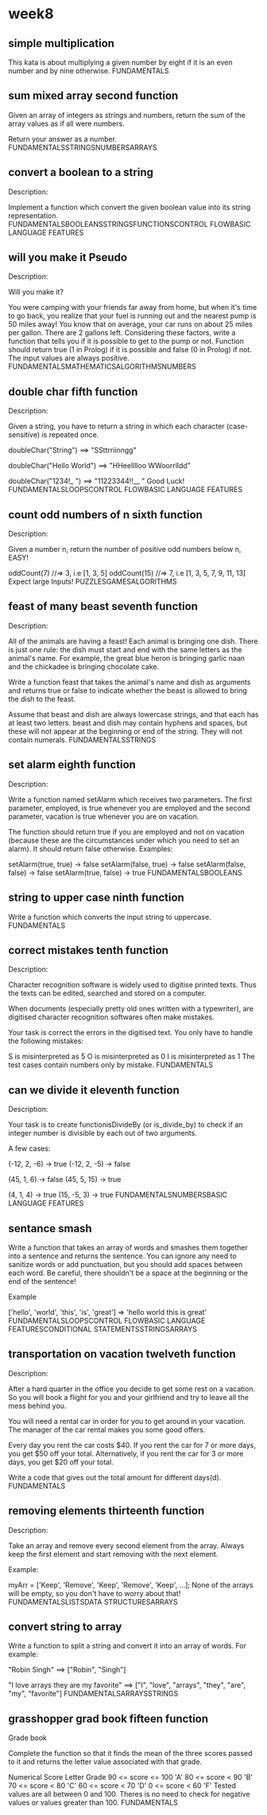 # week8
## simple multiplication

This kata is about multiplying a given number by eight if it is an even number and by nine otherwise.
FUNDAMENTALS



## sum mixed array second function

Given an array of integers as strings and numbers, return the sum of the array values as if all were numbers.

Return your answer as a number.
FUNDAMENTALSSTRINGSNUMBERSARRAYS

## convert a boolean to a string

Description:

Implement a function which convert the given boolean value into its string representation.
FUNDAMENTALSBOOLEANSSTRINGSFUNCTIONSCONTROL FLOWBASIC LANGUAGE FEATURES


## will you make it Pseudo

Description:

Will you make it?

You were camping with your friends far away from home, but when it's time to go back, you realize that your fuel is running out and the nearest pump is 50 miles away! You know that on average, your car runs on about 25 miles per gallon. There are 2 gallons left. Considering these factors, write a function that tells you if it is possible to get to the pump or not. Function should return true (1 in Prolog) if it is possible and false (0 in Prolog) if not. The input values are always positive.
FUNDAMENTALSMATHEMATICSALGORITHMSNUMBERS


## double char fifth function

Description:

Given a string, you have to return a string in which each character (case-sensitive) is repeated once.

doubleChar("String") ==> "SSttrriinngg"

doubleChar("Hello World") ==> "HHeelllloo  WWoorrlldd"

doubleChar("1234!_ ") ==> "11223344!!__  "
Good Luck!
FUNDAMENTALSLOOPSCONTROL FLOWBASIC LANGUAGE FEATURES

## count odd numbers of n sixth function

Description:

Given a number n, return the number of positive odd numbers below n, EASY!

oddCount(7) //=> 3, i.e [1, 3, 5]
oddCount(15) //=> 7, i.e [1, 3, 5, 7, 9, 11, 13]
Expect large Inputs!
PUZZLESGAMESALGORITHMS

## feast of many beast seventh function

Description:

All of the animals are having a feast! Each animal is bringing one dish. There is just one rule: the dish must start and end with the same letters as the animal's name. For example, the great blue heron is bringing garlic naan and the chickadee is bringing chocolate cake.

Write a function feast that takes the animal's name and dish as arguments and returns true or false to indicate whether the beast is allowed to bring the dish to the feast.

Assume that beast and dish are always lowercase strings, and that each has at least two letters. beast and dish may contain hyphens and spaces, but these will not appear at the beginning or end of the string. They will not contain numerals.
FUNDAMENTALSSTRINGS



## set alarm eighth function

Description:

Write a function named setAlarm which receives two parameters. The first parameter, employed, is true whenever you are employed and the second parameter, vacation is true whenever you are on vacation.

The function should return true if you are employed and not on vacation (because these are the circumstances under which you need to set an alarm). It should return false otherwise. Examples:

setAlarm(true, true) -> false
setAlarm(false, true) -> false
setAlarm(false, false) -> false
setAlarm(true, false) -> true
FUNDAMENTALSBOOLEANS


## string to upper case ninth function

Write a function which converts the input string to uppercase.
FUNDAMENTALS


## correct mistakes tenth function


Description:

Character recognition software is widely used to digitise printed texts. Thus the texts can be edited, searched and stored on a computer.

When documents (especially pretty old ones written with a typewriter), are digitised character recognition softwares often make mistakes.

Your task is correct the errors in the digitised text. You only have to handle the following mistakes:

S is misinterpreted as 5
O is misinterpreted as 0
I is misinterpreted as 1
The test cases contain numbers only by mistake.
FUNDAMENTALS

## can we divide it eleventh function

Description:

Your task is to create functionisDivideBy (or is_divide_by) to check if an integer number is divisible by each out of two arguments.

A few cases:


(-12, 2, -6)  ->  true
(-12, 2, -5)  ->  false

(45, 1, 6)    ->  false
(45, 5, 15)   ->  true

(4, 1, 4)     ->  true
(15, -5, 3)   ->  true
FUNDAMENTALSNUMBERSBASIC LANGUAGE FEATURES


## sentance smash

Write a function that takes an array of words and smashes them together into a sentence and returns the sentence. You can ignore any need to sanitize words or add punctuation, but you should add spaces between each word. Be careful, there shouldn't be a space at the beginning or the end of the sentence!

Example

['hello', 'world', 'this', 'is', 'great']  =>  'hello world this is great'
FUNDAMENTALSLOOPSCONTROL FLOWBASIC LANGUAGE FEATURESCONDITIONAL STATEMENTSSTRINGSARRAYS

## transportation on vacation twelveth function

Description:

After a hard quarter in the office you decide to get some rest on a vacation. So you will book a flight for you and your girlfriend and try to leave all the mess behind you.

You will need a rental car in order for you to get around in your vacation. The manager of the car rental makes you some good offers.

Every day you rent the car costs $40. If you rent the car for 7 or more days, you get $50 off your total. Alternatively, if you rent the car for 3 or more days, you get $20 off your total.

Write a code that gives out the total amount for different days(d).
FUNDAMENTALS


## removing elements thirteenth function

Description:

Take an array and remove every second element from the array. Always keep the first element and start removing with the next element.

Example:

myArr = ['Keep', 'Remove', 'Keep', 'Remove', 'Keep', ...];
None of the arrays will be empty, so you don't have to worry about that!
FUNDAMENTALSLISTSDATA STRUCTURESARRAYS


## convert string to array

Write a function to split a string and convert it into an array of words. For example:

"Robin Singh" ==> ["Robin", "Singh"]

"I love arrays they are my favorite" ==> ["I", "love", "arrays", "they", "are", "my", "favorite"]
FUNDAMENTALSARRAYSSTRINGS

## grasshopper grad book fifteen function

Grade book

Complete the function so that it finds the mean of the three scores passed to it and returns the letter value associated with that grade.

Numerical Score	Letter Grade
90 <= score <= 100	'A'
80 <= score < 90	'B'
70 <= score < 80	'C'
60 <= score < 70	'D'
0 <= score < 60	'F'
Tested values are all between 0 and 100. Theres is no need to check for negative values or values greater than 100.
FUNDAMENTALS